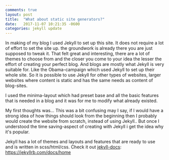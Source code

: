 ```yaml
---
comments: true
layout: post
title:  "What about static site generators?"
date:   2017-11-07 10:21:35 -0600
categories: jekyll update
---
```



In making of my blog I used Jekyll to set up this site. It does not require a lot of effort to set the site up.
the groundwork is already there you are just supposed to tweak it. That felt great and interesting, there are
a lot of themes to choose from and the closer you come to your idea the lesser the effort of creating your perfect blog.
And blogs are mostly what Jekyll is very suitable for. Like the Obama-campaign which used Jekyll to set up their whole site. 
So it is possible to use Jekyll for other types of websites, larger websites where content is 
static and has the same needs as content of blog-sites.

I used the minima-layout which had preset base and all the basic features that is needed in a blog
and it was for me to modify what already existed.

My first thoughts was...
This was a bit confusing may I say, if I would have a strong idea
of how things should look from the beginning then I probably would create the website from scratch, 
instead of using Jekyll.. 
But once I understood the time saving-aspect of creating with Jekyll i get the idea why it's popular. 

Jekyll has a lot of themes and layouts and features that are ready
to use and is written in scss/html/css. Check it out [jekyll-docs]: https://jekyllrb.com/docs/home



[jekyll-docs]: https://jekyllrb.com/docs/home
[jekyll-gh]:   https://github.com/jekyll/jekyll
[jekyll-talk]: https://talk.jekyllrb.com/
